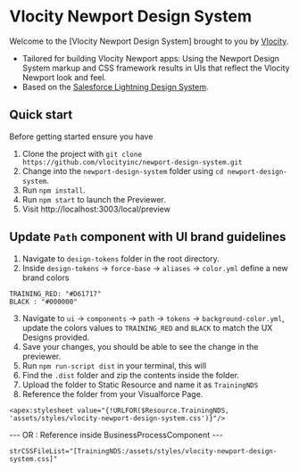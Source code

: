 # Vlocity Newport Design System

Welcome to the [Vlocity Newport Design System] brought to you by [Vlocity](https://vlocity.com).

* Tailored for building Vlocity Newport apps: Using the Newport Design System markup and CSS framework results in UIs that reflect the Vlocity Newport look and feel.
* Based on the [Salesforce Lightning Design System](https://lightningdesignsystem.com).

## Quick start

Before getting started ensure you have 

1. Clone the project with `git clone https://github.com/vlocityinc/newport-design-system.git`
2. Change into the `newport-design-system` folder using `cd newport-design-system`.
3. Run `npm install`. 
4. Run `npm start` to launch the Previewer.
5. Visit http://localhost:3003/local/preview

## Update `Path` component with UI brand guidelines
1. Navigate to `design-tokens` folder in the root directory.
2. Inside `design-tokens` -> `force-base` -> `aliases` -> `color.yml` define a new brand colors 
```
TRAINING_RED: "#D61717"
BLACK : "#000000"
```
3. Navigate to `ui` -> `components` -> `path` -> `tokens` -> `background-color.yml`, update the colors values to `TRAINING_RED` and `BLACK` to match the UX Designs provided.
4. Save your changes, you should be able to see the change in the previewer. 
5. Run `npm run-script dist` in your terminal, this will 
6. Find the `.dist` folder and zip the contents inside the folder.
7. Upload the folder to Static Resource and name it as `TrainingNDS`
8. Reference the folder from your Visualforce Page.
```
<apex:stylesheet value="{!URLFOR($Resource.TrainingNDS, 'assets/styles/vlocity-newport-design-system.css')}"/>
```
--- OR : Reference inside BusinessProcessComponent ---
```
strCSSFileList="[TrainingNDS:/assets/styles/vlocity-newport-design-system.css]"
```
